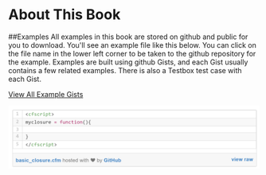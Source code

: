 # About This Book

##Examples
All examples in this book are stored on github and public for you to download. You'll see an example file like this below. You can click on the  file name in the lower left corner to be taken to the github repository for the example. Examples are built using github Gists, and each Gist usually contains a few related examples. There is also a Testbox test case with each Gist.

[View All Example Gists](https://rorylaitila.gitbooks.io/lucee/content/gist_examples_directory.html)

![](example.png)

